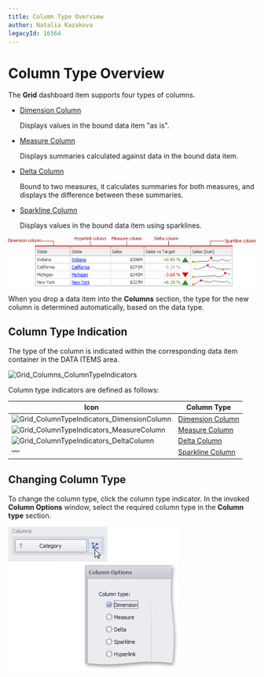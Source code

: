 ```yaml
---
title: Column Type Overview
author: Natalia Kazakova
legacyId: 16564
---
```

# Column Type Overview
The **Grid** dashboard item supports four types of columns.
* [Dimension Column](dimension-column.md)
	
	Displays values in the bound data item "as is".
* [Measure Column](measure-column.md)
	
	Displays summaries calculated against data in the bound data item.
* [Delta Column](delta-column.md)
	
	Bound to two measures, it calculates summaries for both measures, and displays the difference between these summaries.
* [Sparkline Column](sparkline-column.md)
	
	Displays values in the bound data item using sparklines.

![Grid_ColumnTypes](../../../../../images/img19187.png)

When you drop a data item into the **Columns** section, the type for the new column is determined automatically, based on the data type.

## Column Type Indication
The type of the column is indicated within the corresponding data item container in the DATA ITEMS area.

![Grid_Columns_ColumnTypeIndicators](../../../../../images/img19668.png)

Column type indicators are defined as follows:

| Icon | Column Type |
|---|---|
| ![Grid_ColumnTypeIndicators_DimensionColumn](../../../../../images/img19670.png) | [Dimension Column](dimension-column.md) |
| ![Grid_ColumnTypeIndicators_MeasureColumn](../../../../../images/img19671.png) | [Measure Column](measure-column.md) |
| ![Grid_ColumnTypeIndicators_DeltaColumn](../../../../../images/img19669.png) | [Delta Column](delta-column.md) |
| ![Grid_ColumnTypeIndicators_SparklineColumn](../../../../../images/img21673.png) | [Sparkline Column](sparkline-column.md) |

## Changing Column Type
To change the column type, click the column type indicator. In the invoked **Column Options** window, select the required column type in the **Column type** section.

![Grid_Columns_ChangeColumnType](../../../../../images/img19667.png)